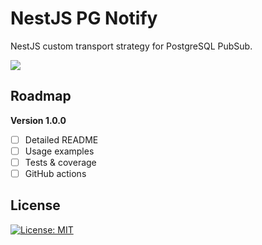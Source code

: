 # NestJS PG Notify

NestJS custom transport strategy for PostgreSQL PubSub.

![](https://img.shields.io/npm/v/nestjs-pg-notify.svg)


## Roadmap

**Version 1.0.0**
- [ ] Detailed README
- [ ] Usage examples
- [ ] Tests & coverage
- [ ] GitHub actions

## License

[![License: MIT](https://img.shields.io/badge/License-MIT-brightgreen.svg)](./LICENSE)